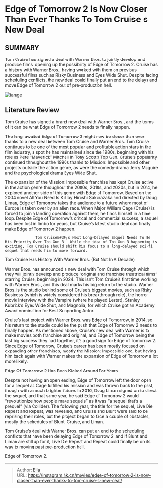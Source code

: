 # Edge of Tomorrow 2 Is Now Closer Than Ever Thanks To Tom Cruise s New Deal


## SUMMARY 



  Tom Cruise has signed a deal with Warner Bros. to jointly develop and produce films, opening up the possibility of Edge of Tomorrow 2.   Cruise has a history with Warner Bros., having worked with them on previous successful films such as Risky Business and Eyes Wide Shut.   Despite facing scheduling conflicts, the new deal could finally put an end to the delays and move Edge of Tomorrow 2 out of pre-production hell.  

![iamge](https://static1.srcdn.com/wordpress/wp-content/uploads/2024/01/tom-cruise-as-cage-in-edge-of-tomorrow-and-as-ethan-hunt-in-mission-impossible-7.jpeg)

## Literature Review

Tom Cruise has signed a brand new deal with Warner Bros., and the terms of it can be what Edge of Tomorrow 2 needs to finally happen.




The long-awaited Edge of Tomorrow 2 might now be closer than ever thanks to a new deal between Tom Cruise and Warner Bros. Tom Cruise continues to be one of the most popular and profitable action stars in the film industry, a spot he has maintained since the 1980s, beginning with his role as Pete “Maverick” Mitchell in Tony Scott’s Top Gun. Cruise’s popularity continued throughout the 1990s thanks to Mission: Impossible and other projects outside the action genre, as were the comedy-drama Jerry Maguire and the psychological drama Eyes Wide Shut.




The expansion of the Mission: Impossible franchise has kept Cruise active in the action genre throughout the 2000s, 2010s, and 2020s, but in 2014, he explored another side of this genre with Edge of Tomorrow. Based on the 2004 novel All You Need Is Kill by Hiroshi Sakurazaka and directed by Doug Liman, Edge of Tomorrow takes the audience to a future where most of Europe is taken over by an alien race. When Major William Cage (Cruise) is forced to join a landing operation against them, he finds himself in a time loop. Despite Edge of Tomorrow’s critical and commercial success, a sequel has been lost in limbo for years, but Cruise’s latest studio deal can finally make Edge of Tomorrow 2 happen.

                  Tom Cruise&#39;s Next Long-Delayed Sequel Needs To Be His Priority Over Top Gun 3   While the idea of Top Gun 3 happening is exciting, Tom Cruise should shift his focus to a long-delayed sci-fi sequel that needs him to move forward.   


 Tom Cruise Has History With Warner Bros. (But Not In A Decade) 
          




Warner Bros. has announced a new deal with Tom Cruise through which they will jointly develop and produce “original and franchise theatrical films” starring Cruise, beginning in 2024. This isn’t Tom Cruise’s first time working with Warner Bros., and this deal marks his big return to the studio. Warner Bros. is the studio behind some of Cruise’s biggest movies, such as Risky Business (which is widely considered his breakthrough role), the horror movie Interview with the Vampire (where he played Lestat), Stanley Kubrick’s Eyes Wide Shut, and Magnolia, for which Cruise got an Academy Award nomination for Best Supporting Actor.

Cruise’s last project with Warner Bros. was Edge of Tomorrow, in 2014, so his return to the studio could be the push that Edge of Tomorrow 2 needs to finally happen. As mentioned above, Cruise’s new deal with Warner is to make movies both franchise and original, and Edge of Tomorrow being the last big success they had together, it’s a good sign for Edge of Tomorrow 2. Since Edge of Tomorrow, Cruise’s career has been mostly focused on expanding other franchises, mostly the Mission: Impossible one, but having him back again with Warner makes the expansion of Edge of Tomorrow a lot more likely.






 Edge Of Tomorrow 2 Has Been Kicked Around For Years 
          

Despite not having an open ending, Edge of Tomorrow left the door open for a sequel as Cage fulfilled his mission and was thrown back to the past, though with a much brighter future. In 2016, Doug Liman signed on to direct the sequel, and that same year, he said Edge of Tomorrow 2 would “revolutionize how people make sequels” as it was “a sequel that’s a prequel” (via Collider). The following year, the title for the sequel, Live Die Repeat and Repeat, was revealed, and Cruise and Blunt were said to be reprising their roles, but the project began to face a couple of obstacles, mostly the schedules of Blunt, Cruise, and Liman.

Tom Cruise’s deal with Warner Bros. can put an end to the scheduling conflicts that have been delaying Edge of Tomorrow 2, and if Blunt and Liman are still up for it, Live Die Repeat and Repeat could finally be on its way to moving past pre-production hell.




Edge of Tomorrow 2.



---

> Author: [Ella](https://instagram.hk.cn/)  
> URL: https://instagram.hk.cn/movies/edge-of-tomorrow-2-is-now-closer-than-ever-thanks-to-tom-cruise-s-new-deal/  

